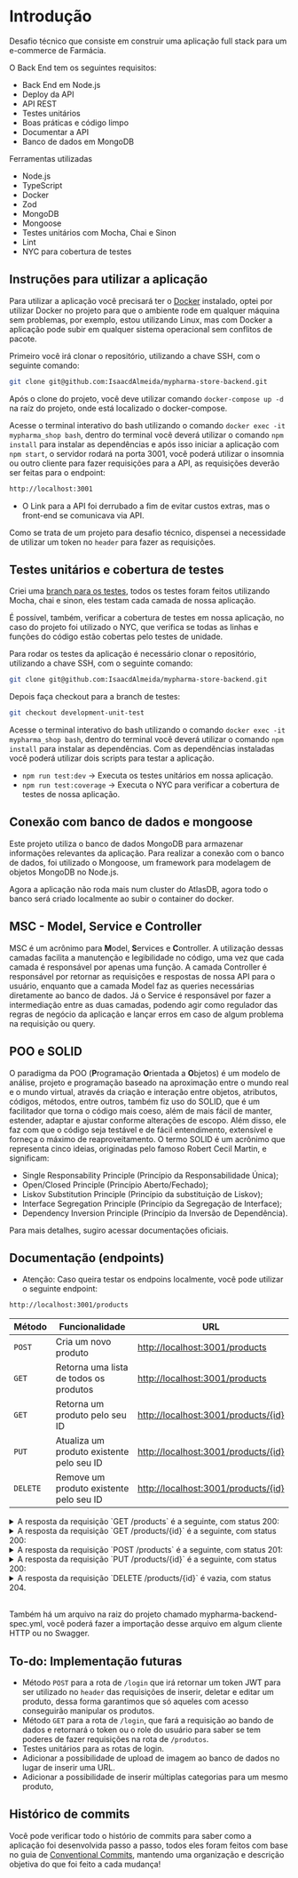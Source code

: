# Introdução

Desafio técnico que consiste em construir uma aplicação full stack para um e-commerce de Farmácia.

O Back End tem os seguintes requisitos:

- Back End em Node.js
- Deploy da API
- API REST
- Testes unitários
- Boas práticas e código limpo
- Documentar a API
- Banco de dados em MongoDB

Ferramentas utilizadas

- Node.js
- TypeScript
- Docker
- Zod
- MongoDB
- Mongoose
- Testes unitários com Mocha, Chai e Sinon
- Lint
- NYC para cobertura de testes

## Instruções para utilizar a aplicação

Para utilizar a aplicação você precisará ter o [Docker](https://www.docker.com/) instalado, optei por utilizar Docker no projeto para que o ambiente rode em qualquer máquina sem problemas, por exemplo, estou utilizando Linux, mas com Docker a aplicação pode subir em qualquer sistema operacional sem conflitos de pacote.

Primeiro você irá clonar o repositório, utilizando a chave SSH, com o seguinte comando:

```bash
git clone git@github.com:IsaacdAlmeida/mypharma-store-backend.git
```

Após o clone do projeto, você deve utilizar comando `docker-compose up -d` na raíz do projeto, onde está localizado o docker-compose.

Acesse o terminal interativo do bash utilizando o comando `docker exec -it mypharma_shop bash`, dentro do terminal você deverá utilizar o comando `npm install` para instalar as dependências e após isso iniciar a aplicação com `npm start`, o servidor rodará na porta 3001, você poderá utilizar o insomnia ou outro cliente para fazer requisições para a API, as requisições deverão ser feitas para o endpoint:

```bash
http://localhost:3001
```

- O Link para a API foi derrubado a fim de evitar custos extras, mas o front-end se comunicava via API.
<!-- 
Caso não queira rodar a aplicação, você poderá utilizar o seguinte endpoint para realizar as requisições:

```bash
https://backend-mypharma-ngohz.ondigitalocean.app/products
``` -->

Como se trata de um projeto para desafio técnico, dispensei a necessidade de utilizar um token no `header` para fazer as requisições.

## Testes unitários e cobertura de testes

Criei uma [branch para os testes](https://github.com/IsaacdAlmeida/mypharma-store-backend/tree/development-unit-test), todos os testes foram feitos utilizando Mocha, chai e sinon, eles testam cada camada de nossa aplicação.

É possível, também, verificar a cobertura de testes em nossa aplicação, no caso do projeto foi utilizado o NYC, que verifica se todas as linhas e funções do código estão cobertas pelo testes de unidade.

Para rodar os testes da aplicação é necessário clonar o repositório, utilizando a chave SSH, com o seguinte comando:

```bash
git clone git@github.com:IsaacdAlmeida/mypharma-store-backend.git
```

Depois faça checkout para a branch de testes:

```bash
git checkout development-unit-test
```

Acesse o terminal interativo do bash utilizando o comando `docker exec -it mypharma_shop bash`, dentro do terminal você deverá utilizar o comando `npm install` para instalar as dependências. Com as dependências instaladas você poderá utilizar dois scripts para testar a aplicação.

- `npm run test:dev` -> Executa os testes unitários em nossa aplicação.
- `npm run test:coverage` -> Executa o NYC para verificar a cobertura de testes de nossa aplicação.

## Conexão com banco de dados e mongoose

Este projeto utiliza o banco de dados MongoDB para armazenar informações relevantes da aplicação. Para realizar a conexão com o banco de dados, foi utilizado o Mongoose, um framework para modelagem de objetos MongoDB no Node.js.

<!-- Para garantir a segurança da conexão, foi utilizado um arquivo .env para armazenar a chave MONGO_URI, que é utilizada para estabelecer a conexão de dados. Além disso, a aplicação faz, alternadamente, a conexão para `mongodb://localhost:27017/MyPharmaShop`, permitindo a conexão com o banco criado ao subir o container.

Vale destacar que o banco de dados em MongoDB está rodando em um cluster no AtlasDB, o que garante a disponibilidade e a escalabilidade da aplicação. Caso seja necessário, é possível alterar as configurações de conexão para se adequar ao ambiente em que a aplicação será executada. -->

Agora a aplicação não roda mais num cluster do AtlasDB, agora todo o banco será criado localmente ao subir o container do docker.

## MSC - Model, Service e Controller

MSC é um acrônimo para **M**odel, **S**ervices e **C**ontroller. A utilização dessas camadas facilita a manutenção e legibilidade no código, uma vez que cada camada é responsável por apenas uma função. A camada Controller é responsável por retornar as requisições e respostas de nossa API para o usuário, enquanto que a camada Model faz as queries necessárias diretamente ao banco de dados. Já o Service é responsável por fazer a intermediação entre as duas camadas, podendo agir como regulador das regras de negócio da aplicação e lançar erros em caso de algum problema na requisição ou query.

## POO e SOLID

O paradigma da POO (**P**rogramação **O**rientada a **O**bjetos) é um modelo de análise, projeto e programação baseado na aproximação entre o mundo real e o mundo virtual, através da criação e interação entre objetos, atributos, códigos, métodos, entre outros, também fiz uso do SOLID, que é um facilitador que torna o código mais coeso, além de mais fácil de manter, estender, adaptar e ajustar conforme alterações de escopo. Além disso, ele faz com que o código seja testável e de fácil entendimento, extensível e forneça o máximo de reaproveitamento. O termo SOLID é um acrônimo que representa cinco ideias, originadas pelo famoso Robert Cecil Martin, e significam:

- Single Responsability Principle (Princípio da Responsabilidade Única);
- Open/Closed Principle (Princípio Aberto/Fechado);
- Liskov Substitution Principle (Princípio da substituição de Liskov);
- Interface Segregation Principle (Princípio da Segregação de Interface);
- Dependency Inversion Principle (Princípio da Inversão de Dependência).

Para mais detalhes, sugiro acessar documentações oficiais.

## Documentação (endpoints)

- Atenção: Caso queira testar os endpoins localmente, você pode utilizar o seguinte endpoint:

```bash
http://localhost:3001/products
```

| Método | Funcionalidade                          | URL                         |
| ------ | --------------------------------------- | --------------------------- |
| `POST` | Cria um novo produto | <http://localhost:3001/products> |
| `GET` | Retorna uma lista de todos os produtos | <http://localhost:3001/products> |
| `GET` | Retorna um produto pelo seu ID | <http://localhost:3001/products/{id}> |
| `PUT` | Atualiza um produto existente pelo seu ID | <http://localhost:3001/products/{id}> |
| `DELETE` | Remove um produto existente pelo seu ID | <http://localhost:3001/products/{id}> |

<details>
  <summary>
    A resposta da requisição `GET /products` é a seguinte, com status 200:
  </summary>

```JSON
[
  {
    "productName": "Paracetamol",
    "price": 5.99,
    "category": "Medicamento",
    "description": "Analgésico e antitérmico",
    "productImageURL": "https://example.com/paracetamol.jpg"
  },
  {
    "productName": "Ibuprofeno",
    "price": 8.5,
    "category": "Medicamento",
    "description": "Anti-inflamatório e analgésico",
    "productImageURL": "https://example.com/ibuprofeno.jpg"
  }
]
```

</details>

<details>
  <summary>
    A resposta da requisição `GET /products/{id}` é a seguinte, com status 200:
  </summary>

```JSON
{
  "productName": "Paracetamol",
  "price": 5.99,
  "category": "Medicamento",
  "description": "Analgésico e antitérmico",
  "productImageURL": "https://example.com/paracetamol.jpg"
}
```

</details>

<details>
  <summary>
    A resposta da requisição `POST /products` é a seguinte, com status 201:
  </summary>

```JSON
  {
  "productName": "Dipirona",
  "price": 3.99,
  "category": "Medicamento",
  "description": "Analgésico e antitérmico",
  "productImageURL": "https://example.com/dipirona.jpg"
}
```

</details>

<details>
  <summary>
    A resposta da requisição `PUT /products/{id}` é a seguinte, com status 200:
  </summary>

```JSON
{
  "productName": "Paracetamol",
  "price": 6.99,
  "category": "Medicamento",
  "description": "Analgésico e antitérmico",
  "productImageURL": "https://example.com/paracetamol.jpg"
}
```

</details>

<details>
  <summary>
    A resposta da requisição `DELETE /products/{id}` é vazia, com status 204.
  </summary>
</details>

<br />

Também há um arquivo na raiz do projeto chamado mypharma-backend-spec.yml, você poderá fazer a importação desse arquivo em algum cliente HTTP ou no Swagger.

## To-do: Implementação futuras

- Método `POST` para a rota de `/login` que irá retornar um token JWT para ser utilizado no `header` das requisições de inserir, deletar e editar um produto, dessa forma garantimos que só aqueles com acesso conseguirão manipular os produtos.
- Método `GET` para a rota de `/login`, que fará a requisição ao bando de dados e retornará o token ou o role do usuário para saber se tem poderes de fazer requisições na rota de `/produtos`.
- Testes unitários para as rotas de login.
- Adicionar a possibilidade de upload de imagem ao banco de dados no lugar de inserir uma URL.
- Adicionar a possibilidade de inserir múltiplas categorias para um mesmo produto,

## Histórico de commits

Você pode verificar todo o histório de commits para saber como a aplicação foi desenvolvida passo a passo, todos eles foram feitos com base no guia de [Conventional Commits](https://www.conventionalcommits.org/en/v1.0.0/), mantendo uma organização e descrição objetiva do que foi feito a cada mudança!
